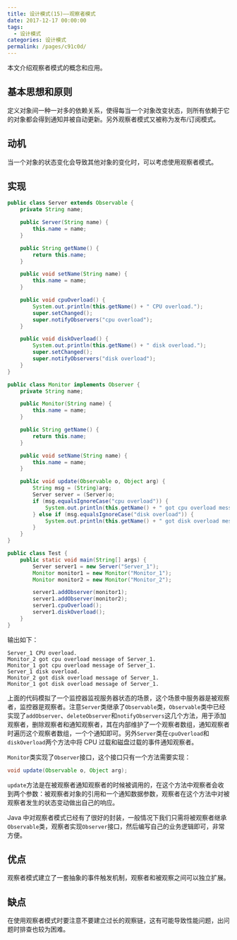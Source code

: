 ```yaml
---
title: 设计模式(15)——观察者模式
date: 2017-12-17 00:00:00
tags: 
  - 设计模式
categories: 设计模式
permalink: /pages/c91c0d/
---
```


本文介绍观察者模式的概念和应用。

<!--more-->

## 基本思想和原则

定义对象间一种一对多的依赖关系，使得每当一个对象改变状态，则所有依赖于它的对象都会得到通知并被自动更新。另外观察者模式又被称为发布/订阅模式。

## 动机

当一个对象的状态变化会导致其他对象的变化时，可以考虑使用观察者模式。

## 实现

```Java
public class Server extends Observable {
    private String name;

    public Server(String name) {
        this.name = name;
    }

    public String getName() {
        return this.name;
    }

    public void setName(String name) {
        this.name = name;
    }

    public void cpuOverload() {
        System.out.println(this.getName() + " CPU overload.");
        super.setChanged();
        super.notifyObservers("cpu overload");
    }

    public void diskOverload() {
        System.out.println(this.getName() + " disk overload.");
        super.setChanged();
        super.notifyObservers("disk overload");
    }
}

public class Monitor implements Observer {
    private String name;

    public Monitor(String name) {
        this.name = name;
    }

    public String getName() {
        return this.name;
    }

    public void setName(String name) {
        this.name = name;
    }

    public void update(Observable o, Object arg) {
        String msg = (String)arg;
        Server server = (Server)o;
        if (msg.equalsIgnoreCase("cpu overload")) {
            System.out.println(this.getName() + " got cpu overload message of " + server.getName() + ".");
        } else if (msg.equalsIgnoreCase("disk overload")) {
            System.out.println(this.getName() + " got disk overload message of " + server.getName() + ".");
        }
    }
}

public class Test {
    public static void main(String[] args) {
        Server server1 = new Server("Server_1");
        Monitor monitor1 = new Monitor("Monitor_1");
        Monitor monitor2 = new Monitor("Monitor_2");

        server1.addObserver(monitor1);
        server1.addObserver(monitor2);
        server1.cpuOverload();
        server1.diskOverload();
    }
}
```

输出如下：

```plain
Server_1 CPU overload.
Monitor_2 got cpu overload message of Server_1.
Monitor_1 got cpu overload message of Server_1.
Server_1 disk overload.
Monitor_2 got disk overload message of Server_1.
Monitor_1 got disk overload message of Server_1.
```

上面的代码模拟了一个监控器监视服务器状态的场景，这个场景中服务器是被观察者，监控器是观察者。注意`Server`类继承了`Observable`类，`Observable`类中已经实现了`addObserver`、`deleteObserver`和`notifyObservers`这几个方法，用于添加观察者，删除观察者和通知观察者，其在内部维护了一个观察者数组，通知观察者时遍历这个观察者数组，一个个通知即可。另外`Server`类在`cpuOverload`和`diskOverload`两个方法中将 CPU 过载和磁盘过载的事件通知观察者。

`Monitor`类实现了`Observer`接口，这个接口只有一个方法需要实现：

```Java
void update(Observable o, Object arg);
```

`update`方法是在被观察者通知观察者的时候被调用的，在这个方法中观察者会收到两个参数：被观察者对象的引用和一个通知数据参数，观察者在这个方法中对被观察者发生的状态变动做出自己的响应。

Java 中对观察者模式已经有了很好的封装，一般情况下我们只需将被观察者继承`Observable`类，观察者实现`Observer`接口，然后编写自己的业务逻辑即可，非常方便。

## 优点

观察者模式建立了一套抽象的事件触发机制，观察者和被观察之间可以独立扩展。

## 缺点

在使用观察者模式时要注意不要建立过长的观察链，这有可能导致性能问题，出问题时排查也较为困难。